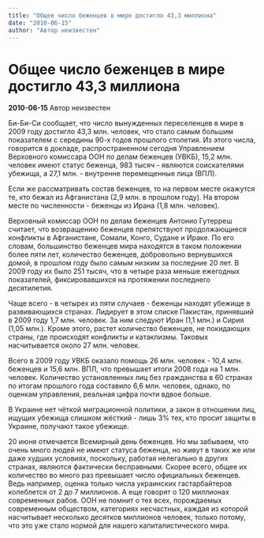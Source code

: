 ```yaml
---
title: "Общее число беженцев в мире достигло 43,3 миллиона"
date: "2010-06-15"
author: "Автор неизвестен"
---
```


# Общее число беженцев в мире достигло 43,3 миллиона

**2010-06-15** Автор неизвестен

Би-Би-Си сообщает, что число вынужденных переселенцев в мире в 2009 году достигло 43,3 млн. человек, что стало самым большим показателем с середины 90-х годов прошлого столетия. Из этого числа, говорится в докладе, распространенном сегодня Управлением Верховного комиссара ООН по делам беженцев (УВКБ), 15,2 млн. человек имеют статус беженца, 983 тысяч - являются соискателями убежища, а 27,1 млн. - внутренне перемещенные лица (ВПЛ).

Если же рассматривать состав беженцев, то на первом месте окажутся те, кто бежал из Афганистана (2,9 млн. в прошлом году). На втором месте по численности - беженцы из Ирана (1,8 млн. человек).

Верховный комиссар ООН по делам беженцев Антонио Гутерреш считает, что возвращению беженцев препятствуют продолжающиеся конфликты в Афганистане, Сомали, Конго, Судане и Ираке. По его словам, большинство беженцев мира находятся в таком положении более пяти лет, количество беженцев, добровольно вернувшихся домой, в прошлом году было самым низким за последние 20 лет. В 2009 году их было 251 тысяч, что в четыре раза меньше ежегодных показателей, фиксировавшихся на протяжении последнего десятилетия.

Чаще всего - в четырех из пяти случаев - беженцы находят убежище в развивающихся странах. Лидирует в этом списке Пакистан, принявший в 2009 году 1,7 млн. человек. За ним следуют Иран (1,1 млн.) и Сирия (1,05 млн.). Кроме этого, растет количество беженцев, не покидающих страны, где происходят конфликты и катаклизмы. Таковых насчитывается около 27 млн. человек.

Всего в 2009 году УВКБ оказало помощь 26 млн. человек - 10,4 млн. беженцев и 15,6 млн. ВПЛ, что превышает итоги 2008 года на 1 млн. человек. Количество установленных лиц без гражданства в 60 странах по итогам прошлого года составило 6,6 млн. человек, однако, по оценкам управления, реальная цифра почти вдвое больше.

В Украине нет чёткой миграционной политики, а закон в отношении лиц, ищущих убежища слишком жёсткий - лишь 3% тех, кто просит защиты в Украине, получают такое убежище.

20 июня отмечается Всемирный день беженцев. Но мы забываем, что очень много людей не имеют статуса беженца, но живут в таких же или даже худших условиях, поскольку, работая нелегально в других странах, являются фактически бесправными. Скорее всего, общее их количество во много раз превышает число официальных беженцев. Ведь например, оценка только числа украинских гастарбайтеров колеблется от 2 до 7 миллионов. А еще говорят о 120 миллионах современных рабов. ООН не помнит о тех всех, порождаемых современным обществом, категориях несчастных, каждая из которой насчитывает несколько десятков миллионов человек, только потому, что это уже стало нормой для нашего капиталистического мира.
